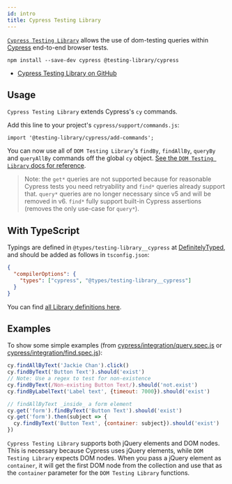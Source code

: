 ```yaml
---
id: intro
title: Cypress Testing Library
---
```


[`Cypress Testing Library`][gh] allows the use of dom-testing queries within
[Cypress](https://cypress.io) end-to-end browser tests.

```
npm install --save-dev cypress @testing-library/cypress
```

- [Cypress Testing Library on GitHub][gh]

## Usage

`Cypress Testing Library` extends Cypress's `cy` commands.

Add this line to your project's `cypress/support/commands.js`:

```
import '@testing-library/cypress/add-commands';
```

You can now use all of `DOM Testing Library`'s `findBy`, `findAllBy`, `queryBy`
and `queryAllBy` commands off the global `cy` object.
[See the `DOM Testing Library` docs for reference](https://testing-library.com/docs/dom-testing-library/api-queries).

> Note: the `get*` queries are not supported because for reasonable Cypress tests you
> need retryability and `find*` queries already support that. `query*` queries are no longer
> necessary since v5 and will be removed in v6. `find*` fully support built-in Cypress
> assertions (removes the only use-case for `query*`).

## With TypeScript

Typings are defined in `@types/testing-library__cypress` at [DefinitelyTyped](https://github.com/DefinitelyTyped/DefinitelyTyped/tree/master/types/testing-library__cypress),
and should be added as follows in `tsconfig.json`:

```json
{
  "compilerOptions": {
    "types": ["cypress", "@types/testing-library__cypress"]
  }
}
```

You can find [all Library definitions here](https://github.com/DefinitelyTyped/DefinitelyTyped/tree/master/types/testing-library__cypress/index.d.ts).

## Examples

To show some simple examples (from
[cypress/integration/query.spec.js](https://github.com/testing-library/cypress-testing-library/blob/master/cypress/integration/query.spec.js) or [cypress/integration/find.spec.js](https://github.com/testing-library/cypress-testing-library/blob/master/cypress/integration/find.spec.js)):

```javascript
cy.findAllByText('Jackie Chan').click()
cy.findByText('Button Text').should('exist')
// Note: Use a regex to test for non-existence
cy.findByText(/Non-existing Button Text/).should('not.exist')
cy.findByLabelText('Label text', {timeout: 7000}).should('exist')

// findAllByText _inside_ a form element
cy.get('form').findByText('Button Text').should('exist')
cy.get('form').then(subject => {
  cy.findByText('Button Text', {container: subject}).should('exist')
})
```

`Cypress Testing Library` supports both jQuery elements and DOM nodes. This is
necessary because Cypress uses jQuery elements, while `DOM Testing Library`
expects DOM nodes. When you pass a jQuery element as `container`, it will get
the first DOM node from the collection and use that as the `container` parameter
for the `DOM Testing Library` functions.

[gh]: https://github.com/testing-library/cypress-testing-library
